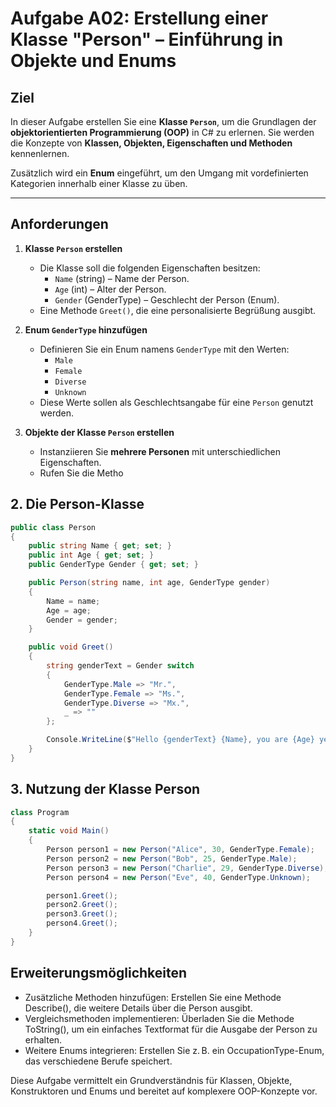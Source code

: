 # Aufgabe A02: Erstellung einer Klasse "Person" – Einführung in Objekte und Enums

## Ziel

In dieser Aufgabe erstellen Sie eine **Klasse `Person`**, um die Grundlagen der **objektorientierten Programmierung (OOP)** in C# zu erlernen. Sie werden die Konzepte von **Klassen, Objekten, Eigenschaften und Methoden** kennenlernen.

Zusätzlich wird ein **Enum** eingeführt, um den Umgang mit vordefinierten Kategorien innerhalb einer Klasse zu üben.

---

## Anforderungen

1. **Klasse `Person` erstellen**
   - Die Klasse soll die folgenden Eigenschaften besitzen:
     - `Name` (string) – Name der Person.
     - `Age` (int) – Alter der Person.
     - `Gender` (GenderType) – Geschlecht der Person (Enum).
   - Eine Methode `Greet()`, die eine personalisierte Begrüßung ausgibt.

2. **Enum `GenderType` hinzufügen**
   - Definieren Sie ein Enum namens `GenderType` mit den Werten:
     - `Male`
     - `Female`
     - `Diverse`
     - `Unknown`
   - Diese Werte sollen als Geschlechtsangabe für eine `Person` genutzt werden.

3. **Objekte der Klasse `Person` erstellen**
   - Instanziieren Sie **mehrere Personen** mit unterschiedlichen Eigenschaften.
   - Rufen Sie die Metho

## 2. Die Person-Klasse

```csharp
public class Person
{
    public string Name { get; set; }
    public int Age { get; set; }
    public GenderType Gender { get; set; }

    public Person(string name, int age, GenderType gender)
    {
        Name = name;
        Age = age;
        Gender = gender;
    }

    public void Greet()
    {
        string genderText = Gender switch
        {
            GenderType.Male => "Mr.",
            GenderType.Female => "Ms.",
            GenderType.Diverse => "Mx.",
            _ => ""
        };

        Console.WriteLine($"Hello {genderText} {Name}, you are {Age} years old.");
    }
}
```

## 3. Nutzung der Klasse Person
```csharp
class Program
{
    static void Main()
    {
        Person person1 = new Person("Alice", 30, GenderType.Female);
        Person person2 = new Person("Bob", 25, GenderType.Male);
        Person person3 = new Person("Charlie", 29, GenderType.Diverse);
        Person person4 = new Person("Eve", 40, GenderType.Unknown);

        person1.Greet();
        person2.Greet();
        person3.Greet();
        person4.Greet();
    }
}
```

## Erweiterungsmöglichkeiten
- Zusätzliche Methoden hinzufügen: Erstellen Sie eine Methode Describe(), die weitere Details über die Person ausgibt.
- Vergleichsmethoden implementieren: Überladen Sie die Methode ToString(), um ein einfaches Textformat für die Ausgabe der Person zu erhalten.
- Weitere Enums integrieren: Erstellen Sie z. B. ein OccupationType-Enum, das verschiedene Berufe speichert.
  
Diese Aufgabe vermittelt ein Grundverständnis für Klassen, Objekte, Konstruktoren und Enums und bereitet auf komplexere OOP-Konzepte vor.
